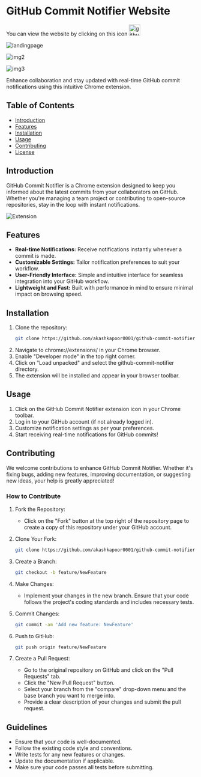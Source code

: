 # GitHub Commit Notifier Website

You can view the website by clicking on this icon [<img src="https://github.com/akashkapoor0001/GitHub-Commit-Notifier-Website/assets/66661806/a8adf789-edf9-4ebe-bbd6-d35ecb61bc91" alt="github" width="30" height="30">](https://github-commit-notifier-website.vercel.app/)

![landingpage](https://github.com/user-attachments/assets/49405236-18ee-4d99-ba90-7089874af656)


![img2](https://github.com/akashkapoor0001/GitHub-Commit-Notifier-Website/assets/66661806/e0d7a74f-d3c7-4dbb-bff6-e404917baa0b)


![img3](https://github.com/akashkapoor0001/GitHub-Commit-Notifier-Website/assets/66661806/31f66d23-23fa-414b-b8c7-e77ce57f50d8)


Enhance collaboration and stay updated with real-time GitHub commit notifications using this intuitive Chrome extension.

## Table of Contents

- [Introduction](#introduction)
- [Features](#features)
- [Installation](#installation)
- [Usage](#usage)
- [Contributing](#contributing)
- [License](#license)

## Introduction

GitHub Commit Notifier is a Chrome extension designed to keep you informed about the latest commits from your collaborators on GitHub. Whether you're managing a team project or contributing to open-source repositories, stay in the loop with instant notifications.

![Extension](https://github.com/akashkapoor0001/GitHub-Commit-Notifier-Website/assets/66661806/33959f2a-0ccf-416a-8000-10a2bc41ee06)


## Features

- **Real-time Notifications:** Receive notifications instantly whenever a commit is made.
- **Customizable Settings:** Tailor notification preferences to suit your workflow.
- **User-Friendly Interface:** Simple and intuitive interface for seamless integration into your GitHub workflow.
- **Lightweight and Fast:** Built with performance in mind to ensure minimal impact on browsing speed.

## Installation

1. Clone the repository:
   ```bash
   git clone https://github.com/akashkapoor0001/github-commit-notifier.git

2. Navigate to chrome://extensions/ in your Chrome browser.
3. Enable "Developer mode" in the top right corner.
4. Click on "Load unpacked" and select the github-commit-notifier directory.
5. The extension will be installed and appear in your browser toolbar.

## Usage

1. Click on the GitHub Commit Notifier extension icon in your Chrome toolbar.
2. Log in to your GitHub account (if not already logged in).
3. Customize notification settings as per your preferences.
4. Start receiving real-time notifications for GitHub commits!

## Contributing

We welcome contributions to enhance GitHub Commit Notifier. Whether it's fixing bugs, adding new features, improving documentation, or suggesting new ideas, your help is greatly appreciated!

### How to Contribute

1. Fork the Repository:

   * Click on the "Fork" button at the top right of the repository page to create a copy of this repository under your GitHub account.

2. Clone Your Fork:
   ```bash
   git clone https://github.com/akashkapoor0001/github-commit-notifier.git

3. Create a Branch:
   ```bash
   git checkout -b feature/NewFeature

4. Make Changes:

   * Implement your changes in the new branch. Ensure that your code follows the project's coding standards and includes necessary tests.

7. Commit Changes:
   ```bash
   git commit -am 'Add new feature: NewFeature'

8. Push to GitHub:
   ```bash
   git push origin feature/NewFeature

9. Create a Pull Request:
   * Go to the original repository on GitHub and click on the "Pull Requests" tab.
   * Click the "New Pull Request" button.
   * Select your branch from the "compare" drop-down menu and the base branch you want to merge into.
   * Provide a clear description of your changes and submit the pull request.

## Guidelines
* Ensure that your code is well-documented.
* Follow the existing code style and conventions.
* Write tests for any new features or changes.
* Update the documentation if applicable.
* Make sure your code passes all tests before submitting.
